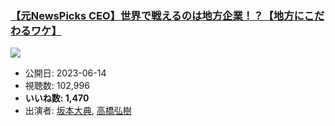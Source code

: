 ### [【元NewsPicks CEO】世界で戦えるのは地方企業！？【地方にこだわるワケ】](https://www.youtube.com/watch?v=1ZxxrvdWaWA)
[![](https://img.youtube.com/vi/1ZxxrvdWaWA/sddefault.jpg)](https://www.youtube.com/watch?v=1ZxxrvdWaWA)
-   公開日: 2023-06-14
-   視聴数: 102,996
-   **いいね数: 1,470**
-   出演者: [坂本大典](/rehacq_fan/people/坂本大典 "wikilink"), [高橋弘樹](/rehacq_fan/people/高橋弘樹 "wikilink")
